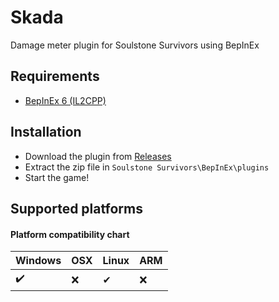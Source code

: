 # Skada
Damage meter plugin for Soulstone Survivors using BepInEx

## Requirements
* [BepInEx 6 (IL2CPP)](https://docs.bepinex.dev/master/articles/user_guide/installation/unity_il2cpp.html)

## Installation
* Download the plugin from [Releases](https://github.com/SoulstoneMeter/Skada/releases/latest)
* Extract the zip file in `Soulstone Survivors\BepInEx\plugins`
* Start the game!

## Supported platforms
#### Platform compatibility chart

| Windows | OSX  | Linux | ARM |
|---------|------|-------|-----|
| ✔️     | ❌   | ✔     | ❌ |
